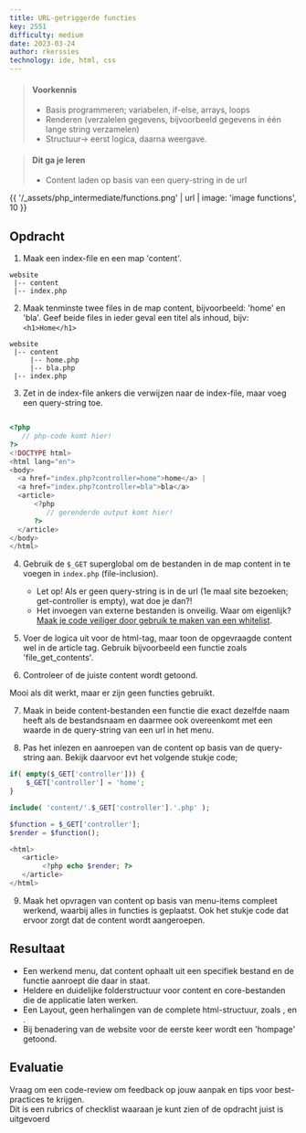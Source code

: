 ```yaml
---
title: URL-getriggerde functies
key: 2551
difficulty: medium
date: 2023-03-24
author: rkerssies
technology: ide, html, css
---
```



> #### Voorkennis
> * Basis programmeren; variabelen, if-else, arrays, loops
> * Renderen (verzalelen gegevens, bijvoorbeeld gegevens in één lange string verzamelen)
> * Structuur-> eerst logica, daarna weergave.

> #### Dit ga je leren
> * Content laden op basis van een query-string in de url

{{ '/_assets/php_intermediate/functions.png' | url | image: 'image functions', 10 }}

## Opdracht
1. Maak een index-file en een map 'content'.

```shell
website
 |-- content
 |-- index.php
```

2. Maak tenminste twee files in de map content, bijvoorbeeld: 'home' en 'bla'.
Geef beide files in ieder geval een titel als inhoud, bijv:  `<h1>Home</h1>`

```shell
website
 |-- content
     |-- home.php
     |-- bla.php
 |-- index.php
```

3. Zet in de index-file ankers die verwijzen naar de index-file, maar voeg een query-string toe.  


```php

<?php
   // php-code komt hier!
?>
<!DOCTYPE html>
<html lang="en">
<body>
  <a href="index.php?controller=home">home</a> | 
  <a href="index.php?controller=bla">bla</a>
  <article>
      <?php
         // gerenderde output komt hier!
      ?>
  </article>
</body>
</html>

```
4. Gebruik de `$_GET` superglobal om de bestanden in de map content in te voegen in `index.php` (file-inclusion).
   * Let op! Als er geen query-string is in de url (1e maal site bezoeken; get-controller is empty), wat doe je dan?!
   * Het invoegen van externe bestanden is onveilig. Waar om eigenlijk? [Maak je code veiliger door gebruik te maken van een whitelist](https://medium.com/purple-team/exploiting-local-file-inclusion-vulnerabilities-37a66702c17b).
5. Voer de logica uit voor de html-tag, maar toon de opgevraagde content wel in de article tag.
   Gebruik bijvoorbeeld een functie zoals 'file_get_contents'.

6. Controleer of de juiste content wordt getoond.

Mooi als dit werkt, maar er zijn geen functies gebruikt.

7. Maak in beide content-bestanden een functie die exact dezelfde naam heeft als de bestandsnaam en daarmee ook overeenkomt met een waarde in de query-string van een url in het menu.

8. Pas het inlezen en aanroepen van de content op basis van de query-string aan. Bekijk daarvoor evt het volgende stukje code;<br>

```php
if( empty($_GET['controller'])) { 
	$_GET['controller'] = 'home';
}

include( 'content/'.$_GET['controller'].'.php' );

$function = $_GET['controller']; 
$render = $function();

<html>
   <article>
        <?php echo $render; ?>
   </article>
</html>
```
9. Maak het opvragen van content op basis van menu-items compleet werkend, waarbij alles in functies is geplaatst. Ook het stukje code dat ervoor zorgt dat de content wordt aangeroepen. 

## Resultaat
* Een werkend menu, dat content ophaalt uit een specifiek bestand en de functie aanroept die daar in staat.
* Heldere en duidelijke folderstructuur voor content en core-bestanden die de applicatie laten werken.
* Een Layout, geen herhalingen van de complete html-structuur, zoals <html>, <head> en <article>.
* Bij benadering van de website voor de eerste keer wordt een 'hompage' getoond.

## Evaluatie
Vraag om een code-review om feedback op jouw aanpak en tips voor best-practices te krijgen.<br>
Dit is een rubrics of checklist waaraan je kunt zien of de opdracht juist is uitgevoerd